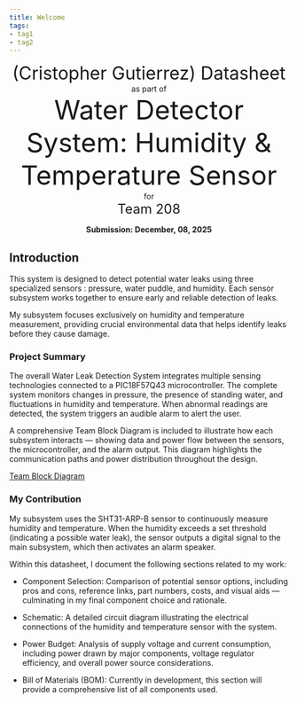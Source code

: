 ```yaml
---
title: Welcome 
tags:
- tag1
- tag2
---
```

<center>
<font size= "6">(Cristopher Gutierrez) Datasheet</font><br>
as part of<br>
<font size= "8">Water Detector System: Humidity & Temperature Sensor</font><br>
for<br>
<font size= "5"> Team 208 </font><br>

**Submission: December, 08, 2025**
</center>

## Introduction

This system is designed to detect potential water leaks using three specialized sensors : pressure, water puddle, and humidity. Each sensor subsystem works together to ensure early and reliable detection of leaks.

My subsystem focuses exclusively on humidity and temperature measurement, providing crucial environmental data that helps identify leaks before they cause damage.

### Project Summary

The overall Water Leak Detection System integrates multiple sensing technologies connected to a PIC18F57Q43 microcontroller. The complete system monitors changes in pressure, the presence of standing water, and fluctuations in humidity and temperature. When abnormal readings are detected, the system triggers an audible alarm to alert the user.

A comprehensive Team Block Diagram is included to illustrate how each subsystem interacts — showing data and power flow between the sensors, the microcontroller, and the alarm output. This diagram highlights the communication paths and power distribution throughout the design.

[Team Block Diagram](https://asu-egr304-2025-f-208.github.io/ASU-EGR-304-Team-208/06-team-block-diagram/)


### My Contribution

My subsystem uses the SHT31-ARP-B sensor to continuously measure humidity and temperature. When the humidity exceeds a set threshold (indicating a possible water leak), the sensor outputs a digital signal to the main subsystem, which then activates an alarm speaker.

Within this datasheet, I document the following sections related to my work:

- Component Selection: Comparison of potential sensor options, including pros and cons, reference links, part numbers, costs, and visual aids — culminating in my final component choice and rationale.

- Schematic: A detailed circuit diagram illustrating the electrical connections of the humidity and temperature sensor with the system.

- Power Budget: Analysis of supply voltage and current consumption, including power drawn by major components, voltage regulator efficiency, and overall power source considerations.

- Bill of Materials (BOM): Currently in development, this section will provide a comprehensive list of all components used.
